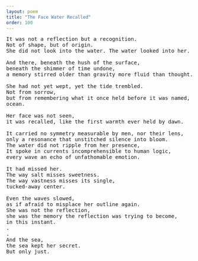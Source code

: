 ```yaml
---
layout: poem
title: "The Face Water Recalled"
order: 100
---
```


<pre>
It was not a reflection but a recognition. 
Not of shape, but of origin.
She did not look into the water. The water looked into her.

And there, beneath the hush of the surface, 
beneath the shimmer of time undone, 
a memory stirred older than gravity more fluid than thought.

She had not yet wept, yet the tide trembled. 
Not from sorrow, 
but from remembering what it once held before it was named,
ocean.

Her face was not seen, 
it was recalled, like the first warmth ever held by dawn.

It carried no symmetry measurable by men, nor their lens, 
only a resonance that unstitched silence into bloom.
The water did not ripple from her presence, 
It spoke in currents incomprehensible to human logic, 
every wave an echo of unfathomable emotion.

It had missed her. 
The way salt misses sweetness. 
The way vastness misses its single, 
tucked-away center.

Even the waves slowed, 
as if afraid to misplace her outline again.
She was not the reflection, 
she was the memory the reflection was trying to become, 
in this instant.
.
.
And the sea, 
the sea kept her secret. 
But only just.
</pre>
